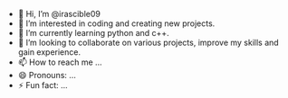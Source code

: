 - 👋 Hi, I’m @irascible09
- 👀 I’m interested in coding and creating new projects.
- 🌱 I’m currently learning python and c++.
- 💞️ I’m looking to collaborate on various projects, improve my skills and gain experience.
- 📫 How to reach me ...
- 😄 Pronouns: ...
- ⚡ Fun fact: ...

<!---
irascible09/irascible09 is a ✨ special ✨ repository because its `README.md` (this file) appears on your GitHub profile.
You can click the Preview link to take a look at your changes.
--->
